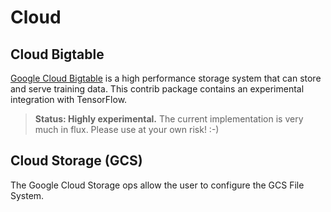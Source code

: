# Cloud #

## Cloud Bigtable ##

[Google Cloud Bigtable](https://cloud.google.com/bigtable/) is a high
performance storage system that can store and serve training data. This contrib
package contains an experimental integration with TensorFlow.

> **Status: Highly experimental.** The current implementation is very much in
> flux. Please use at your own risk! :-)

<!-- TODO(saeta): Document usage / methods / etc. -->

## Cloud Storage (GCS) ##

The Google Cloud Storage ops allow the user to configure the GCS File System.

<!-- TODO(saeta): Document usage / methods / etc. -->
